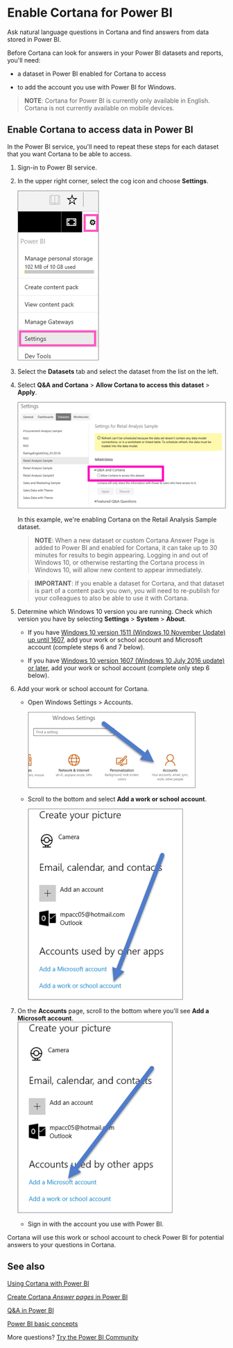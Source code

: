 ﻿<properties
   pageTitle="Enable Cortana for Power BI"
   description="Use Cortana with Power BI to get answers from your data. Activate Cortana for each Power BI dataset and then enable Cortana to access your datasets from mobile devices."
   services="powerbi"
   documentationCenter=""
   authors="mihart"  
   manager="mblythe"
   backup=""
   editor=""
   tags=""
   qualityFocus="no"
   qualityDate=""/>

<tags
   ms.service="powerbi"
   ms.devlang="NA"
   ms.topic="article"
   ms.tgt_pltfrm="NA"
   ms.workload="powerbi"
   ms.date="09/20/2016"
   ms.author="mihart"/>


# Enable Cortana for Power BI

Ask natural language questions in Cortana and find answers from data stored in Power BI.

Before Cortana can look for answers in your Power BI datasets and reports, you'll need:

-  a dataset in Power BI enabled for Cortana to access

-  to add the account you use with Power BI for Windows.

  >**NOTE**: Cortana for Power BI is currently only available in English. Cortana is not currently available on mobile devices.

## Enable Cortana to access data in Power BI
In the Power BI service, you'll need to repeat these steps for each dataset that you want Cortana to be able to access.

1.  Sign-in to Power BI service.

2. In the upper right corner, select the cog icon and choose **Settings**.

    ![](media/powerbi-service-cortana-enable/PBI_cortana_settings.png)

3. Select the **Datasets** tab and select the dataset from the list on the left.

4.  Select **Q&A and Cortana** > **Allow Cortana to access this dataset** > **Apply**.

    ![](media/powerbi-service-cortana-enable/PBI_cortana-enable-new.png)

    In this example, we're enabling Cortana on the Retail Analysis Sample dataset.

    >**NOTE**: When a new dataset or custom Cortana Answer Page is added to Power BI and enabled for Cortana, it can take up to 30 minutes for results to begin appearing.  Logging in and out of Windows 10, or otherwise restarting the Cortana process in Windows 10, will allow new content to appear immediately.

    >**IMPORTANT**: If you enable a dataset for Cortana, and that dataset is part of a content pack you own, you will need to re-publish for your colleagues to also be able to use it with Cortana.

5. Determine which Windows 10 version you are running. Check which version you have by selecting **Settings** > **System** > **About**.

   -  If you have [Windows 10 version 1511 (Windows 10 November Update) up until 1607](http://blogs.windows.com/windowsexperience/2015/11/12/first-major-update-for-windows-10-available-today/), add your work or school account and Microsoft account (complete steps 6 and 7 below).

   -  If you have [Windows 10 version 1607 (Windows 10 July 2016 update) or later](https://support.microsoft.com/en-us/kb/3176929), add your work or school account (complete only step 6 below).

6. Add your work or school account for Cortana.
   -  Open Windows Settings > Accounts.

         ![](media/powerbi-service-cortana-enable/power-bi-windows-accounts.png)

   -  Scroll to the bottom and select **Add a work or school account**.

         ![](media/powerbi-service-cortana-enable/power-bi-add-work-account.png)

7. On the **Accounts** page, scroll to the bottom where you'll see **Add a Microsoft account**.
      ![](media/powerbi-service-cortana-enable/power-bi-add-microsoft-account.png)

   -  Sign in with the account you use with Power BI.

Cortana will use this work or school account to check Power BI for potential answers to your questions in Cortana.

## See also
[Using Cortana with Power BI](powerbi-service-cortana-intro.md)

[Create Cortana *Answer pages* in Power BI](powerbi-service-cortana-desktop-entity-cards.md)

[Q&A in Power BI](powerbi-service-q-and-a.md)

[Power BI basic concepts](powerbi-service-basic-concepts.md)

More questions? [Try the Power BI Community](http://community.powerbi.com/)
